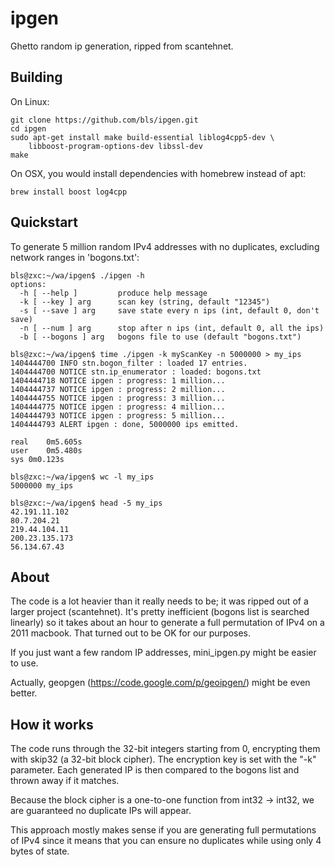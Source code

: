 ipgen
=====

Ghetto random ip generation, ripped from scantehnet. 

Building
--------

On Linux:

```
git clone https://github.com/bls/ipgen.git
cd ipgen
sudo apt-get install make build-essential liblog4cpp5-dev \
    libboost-program-options-dev libssl-dev
make
```

On OSX, you would install dependencies with homebrew instead of apt:

```
brew install boost log4cpp
```


Quickstart
----------

To generate 5 million random IPv4 addresses with no duplicates, 
excluding network ranges in 'bogons.txt':

```
bls@zxc:~/wa/ipgen$ ./ipgen -h
options:
  -h [ --help ]         produce help message
  -k [ --key ] arg      scan key (string, default "12345")
  -s [ --save ] arg     save state every n ips (int, default 0, don't save)
  -n [ --num ] arg      stop after n ips (int, default 0, all the ips)
  -b [ --bogons ] arg   bogons file to use (default "bogons.txt")

bls@zxc:~/wa/ipgen$ time ./ipgen -k myScanKey -n 5000000 > my_ips
1404444700 INFO stn.bogon_filter : loaded 17 entries.
1404444700 NOTICE stn.ip_enumerator : loaded: bogons.txt
1404444718 NOTICE ipgen : progress: 1 million...
1404444737 NOTICE ipgen : progress: 2 million...
1404444755 NOTICE ipgen : progress: 3 million...
1404444775 NOTICE ipgen : progress: 4 million...
1404444793 NOTICE ipgen : progress: 5 million...
1404444793 ALERT ipgen : done, 5000000 ips emitted.

real	0m5.605s
user	0m5.480s
sys	0m0.123s

bls@zxc:~/wa/ipgen$ wc -l my_ips 
5000000 my_ips

bls@zxc:~/wa/ipgen$ head -5 my_ips
42.191.11.102
80.7.204.21
219.44.104.11
200.23.135.173
56.134.67.43
```

About
-----

The code is a lot heavier than it really needs to be; it was ripped out of a larger
project (scantehnet).  It's pretty inefficient (bogons list is searched linearly)
so it takes about an hour to generate a full permutation of IPv4 on a 2011 macbook.
That turned out to be OK for our purposes.

If you just want a few random IP addresses, mini_ipgen.py might be easier to use.

Actually, geopgen (https://code.google.com/p/geoipgen/) might be even better.

How it works
------------

The code runs through the 32-bit integers starting from 0, encrypting them with skip32 
(a 32-bit block cipher).  The encryption key is set with the "-k" parameter. Each generated 
IP is then compared to the bogons list and thrown away if it matches.

Because the block cipher is a one-to-one function from int32 -> int32, we are guaranteed no 
duplicate IPs will appear.

This approach mostly makes sense if you are generating full permutations of IPv4 since it
means that you can ensure no duplicates while using only 4 bytes of state. 

